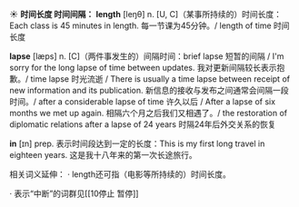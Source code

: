 ☀ <span class="category">**时间长度 时间间隔：**</span>
<span class="vocabulary">**length**</span> [leŋθ] 
<span class="definition">n. [U, C]（某事所持续的）时间长度：</span>Each class is 45 minutes in length. 每一节课为45分钟。/ length of time 时间长度
           
<span class="vocabulary">**lapse**</span> [læps]
<span class="definition">n. [C]（两件事发生的）间隔时间：</span>brief lapse 短暂的间隔 / I'm sorry for the long lapse of time between updates. 我对更新间隔较长表示抱歉。/ time lapse 时光流逝 / There is usually a time lapse between receipt of new information and its publication. 新信息的接收与发布之间通常会间隔一段时间。/ after a considerable lapse of time 许久以后 / After a lapse of six months we met up again. 相隔六个月之后我们又相遇了。/ the restoration of diplomatic relations after a lapse of 24 years 时隔24年后外交关系的恢复

<span class="vocabulary">**in**</span> [ɪn] 
<span class="definition">prep. 表示时间段达到一定的长度：</span>This is my first long travel in eighteen years. 这是我十八年来的第一次长途旅行。

相关词义延伸：
· length还可指（电影等所持续的）时间长度。

· 表示“中断”的词群见[[10停止 暂停]]
